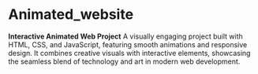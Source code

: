 # Animated_website
**Interactive Animated Web Project**    A visually engaging project built with HTML, CSS, and JavaScript, featuring smooth animations and responsive design. It combines creative visuals with interactive elements, showcasing the seamless blend of technology and art in modern web development.  
